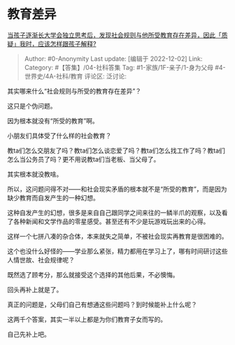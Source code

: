 # 教育差异
[当孩子逐渐长大学会独立思考后，发现社会规则与他所受教育存在差异，因此「质疑」我时，应该怎样跟孩子解释?](https://www.zhihu.com/question/551171367/answer/2782493511)

> Author: #0-Anonymity
> Last update: [编辑于 2022-12-02]
> Link:
> Category: #【答集】/04-社科答集
> Tag: #1-家族/1F-亲子/1-身为父母 #4-世界史/4A-社科/教育
> 评论区:
> 泛讨论:

其实哪来什么“社会规则与所受的教育存在差异”？

这只是个伪问题。

因为根本就没有“所受的教育”啊。

小朋友们具体受了什么样的社会教育？

教ta们怎么交朋友了吗？教ta们怎么谈恋爱了吗？教ta们怎么找工作了吗？教ta们怎么当公务员了吗？更不用说教ta们当老板、当父母了。

其实根本就没教啥。

所以，这问题问得不对——和社会现实矛盾的根本就不是“所受的教育”，而是因为缺少教育而自发产生的一种幻想。

这种自发产生的幻想，很多是来自自己跟同学之间来往的一鳞半爪的观察，以及看了各种新闻和文学作品的零星感受。甚至还有不少是玩游戏玩出来的心得。

这样一个七拼八凑的杂合体，本来就失之简单，不被社会现实再教育是很困难的。

这个也没什么好怪的——学业那么紧张，精力都用在学习上了，哪有时间研讨这些人情世故、社会规律呢？

既然选了顾考分，那么就接受这个选择的其他后果，不必懊悔。

回头再补上就是了。

真正的问题是，父母们自己有想通这些问题吗？到时候能补上什么呢？

这两千个答案，其实一半以上都是为你们教育子女而写的。

自己先补上吧。
